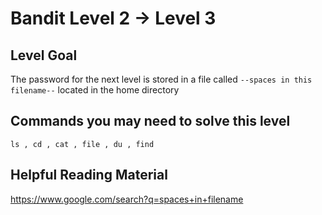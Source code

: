 # Bandit Level 2 → Level 3

## Level Goal

The password for the next level is stored in a file called `--spaces in this filename--` located in the home directory

## Commands you may need to solve this level

`ls , cd , cat , file , du , find`

## Helpful Reading Material

https://www.google.com/search?q=spaces+in+filename